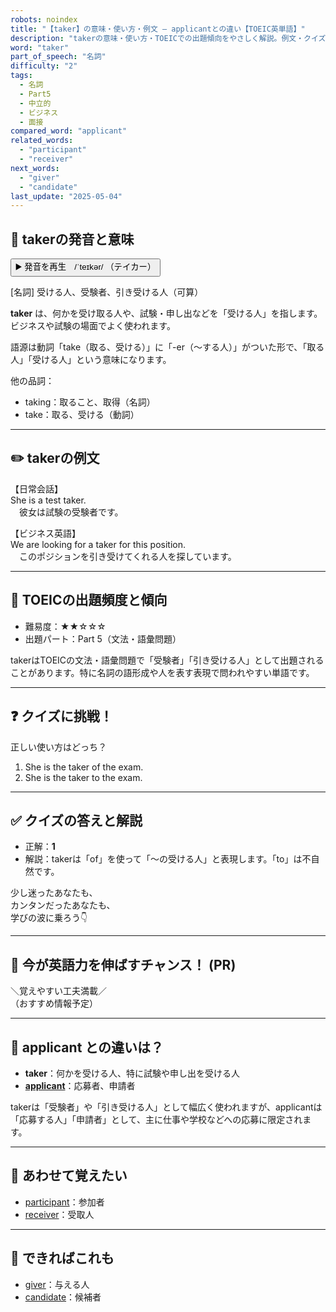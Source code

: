 ```yaml
---
robots: noindex
title: "【taker】の意味・使い方・例文 ― applicantとの違い【TOEIC英単語】"
description: "takerの意味・使い方・TOEICでの出題傾向をやさしく解説。例文・クイズ付きでapplicantとの違いもわかりやすく学べます。"
word: "taker"
part_of_speech: "名詞"
difficulty: "2"
tags:
  - 名詞
  - Part5
  - 中立的
  - ビジネス
  - 面接
compared_word: "applicant"
related_words:
  - "participant"
  - "receiver"
next_words:
  - "giver"
  - "candidate"
last_update: "2025-05-04"
---
```


## 🔰 takerの発音と意味

<button class="play-audio" onclick="playTTS('taker')">
  <span class="play-audio-main">
    ▶️ 発音を再生　/ˈteɪkər/
  </span>
  <span class="play-audio-sub">
    （テイカー）
  </span>
</button>

[名詞] 受ける人、受験者、引き受ける人（可算）

**taker** は、何かを受け取る人や、試験・申し出などを「受ける人」を指します。  
ビジネスや試験の場面でよく使われます。

語源は動詞「take（取る、受ける）」に「-er（～する人）」がついた形で、「取る人」「受ける人」という意味になります。

他の品詞：  
- taking：取ること、取得（名詞）
- take：取る、受ける（動詞）

---

## ✏️ takerの例文

【日常会話】  
She is a test taker.  
　彼女は試験の受験者です。

【ビジネス英語】  
We are looking for a taker for this position.  
　このポジションを引き受けてくれる人を探しています。

---

## 🎯 TOEICの出題頻度と傾向

- 難易度：★★☆☆☆
- 出題パート：Part 5（文法・語彙問題）

takerはTOEICの文法・語彙問題で「受験者」「引き受ける人」として出題されることがあります。特に名詞の語形成や人を表す表現で問われやすい単語です。

---

## ❓ クイズに挑戦！

正しい使い方はどっち？

1. She is the taker of the exam.  
2. She is the taker to the exam.

---

## ✅ クイズの答えと解説

- 正解：**1**
- 解説：takerは「of」を使って「～の受ける人」と表現します。「to」は不自然です。

少し迷ったあなたも、  
カンタンだったあなたも、  
学びの波に乗ろう👇️

---

## 🚀 今が英語力を伸ばすチャンス！ (PR)

<div class="info-center">
＼覚えやすい工夫満載／<br>  
（おすすめ情報予定）
</div>

---

## 🤔  applicant との違いは？

- **taker**：何かを受ける人、特に試験や申し出を受ける人
- **[applicant](/applicant)**：応募者、申請者

takerは「受験者」や「引き受ける人」として幅広く使われますが、applicantは「応募する人」「申請者」として、主に仕事や学校などへの応募に限定されます。

---

## 🧩 あわせて覚えたい

- [participant](/participant)：参加者
- [receiver](/receiver)：受取人

---

## 📖 できればこれも

- [giver](/giver)：与える人
- [candidate](/candidate)：候補者

<!-- cvid: aid01_bid29 -->
